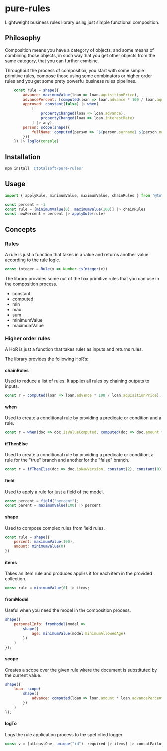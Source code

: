 # pure-rules
Lightweight business rules library using just simple functional composition.

## Philosophy
Composition means you have a category of objects, and some means of combining those objects, in such way that you get other objects from the same category, that you can further combine.

Throughout the process of composition, you start with some simple primitive rules, compose those using some combinators or higher order rules and you get some prety powerful business rules pipelines.
```javascript
    const rule = shape({
        advance: maximumValue(loan => loan.aquisitionPrice),
        advancePercent: [computed(loan => loan.advance * 100 / loan.aquisitionPrice), maximumValue(100)] |> chainRules,
        approved: constant(false) |> when(
            [
                propertyChanged(loan => loan.advance),
                propertyChanged(loan => loan.interestRate)
            ] |> any),
        person: scope(shape({
            fullName: computed(person => `${person.surname} ${person.name}`) |> when(propertiesChanged(person => [person.name, person.surname])),
        }))
    }) |> logTo(console)
```

## Installation
```javascript
npm install '@totalsoft/pure-rules'
```

## Usage
```javascript
import { applyRule, minimumValue, maximumValue, chainRules } from '@totalsoft/pure-rules';

const percent = -1
const rule = [minimumValue(0), maximumValue(100)] |> chainRules
const newPercent = percent |> applyRule(rule)
```

## Concepts

### Rules
A rule is just a function that takes in a value and returns another value according to the rule logic.
```javascript
const integer = Rule(x => Number.isInteger(x))
```

The library provides some out of the box primitive rules that you can use in the composition process.
 - constant
 - computed
 - min
 - max
 - sum
 - minimumValue
 - maximumValue

### Higher order rules
A HoR is just a function that takes rules as inputs and returns rules.

The library provides the following HoR's:
#### chainRules
Used to reduce a list of rules. It applies all rules by chaining outputs to inputs.

```javascript
const r = computed(loan => loan.advance * 100 / loan.aquisitionPrice), maximumValue(100)] |> chainRules
```

#### when
Used to create a conditional rule by providing a predicate or condition and a rule.

```javascript
const r = when(doc => doc.isValueComputed, computed(doc => doc.amount * doc.percent));
```

#### ifThenElse
Used to create a conditional rule by providing a predicate or condition, a rule for the "true" branch and another for the "false" branch.

```javascript
const r = ifThenElse(doc => doc.isNewVersion, constant(2), constant(0));
```
#### field
Used to apply a rule for just a field of the model.

```javascript
const percent = field("percent");
const parent = maximumValue(100) |> percent
```
#### shape
Used to compose complex rules from field rules.

```javascript
const rule = shape({
    percent: maximumValue(100),
    amount: minimumValue(0)
})
```

#### items
Takes an item rule and produces applies it for each item in the provided collection.

```javascript
const rule = minimumValue(0) |> items;
```

#### fromModel
Useful when you need the model in the composition process.

```javascript
shape({
    personalInfo: fromModel(model =>
        shape({
            age: minimumValue(model.minimumAllowedAge)
        })
    )
});
```

#### scope
Creates a scope over the given rule where the document is substituted by the current value.

```javascript
shape({
    loan: scope(
        shape({
            advance: computed(loan => loan.amount * loan.advancePercent) |> when(propertiesChanged(loan => [loan.amount, loan.advancePercent]))
        })
    )
});
```

#### logTo
Logs the rule application process to the speficfied logger.
```javascript
const v = [atLeastOne, unique("id"), required |> items] |> concatFailure |> logTo(console);
```


